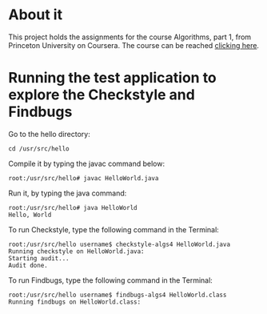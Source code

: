 # About it
This project holds the assignments for the course Algorithms, part 1, from Princeton University on Coursera. The course can be reached [clicking here](https://www.coursera.org/learn/introduction-to-algorithms/home/welcome).

# Running the test application to explore the Checkstyle and Findbugs
Go to the hello directory:
```
cd /usr/src/hello
```

Compile it by typing the javac command below:
```
root:/usr/src/hello# javac HelloWorld.java
```

Run it, by typing the java command:
```
root:/usr/src/hello# java HelloWorld
Hello, World

```

To run Checkstyle, type the following command in the Terminal:
```
root:/usr/src/hello username$ checkstyle-algs4 HelloWorld.java
Running checkstyle on HelloWorld.java:
Starting audit...
Audit done.
```

To run Findbugs, type the following command in the Terminal:
```
root:/usr/src/hello username$ findbugs-algs4 HelloWorld.class
Running findbugs on HelloWorld.class:
```